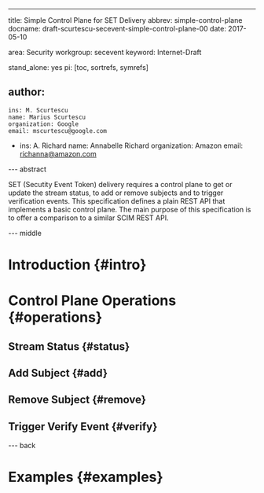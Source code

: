 ---
title: Simple Control Plane for SET Delivery
abbrev: simple-control-plane
docname: draft-scurtescu-secevent-simple-control-plane-00
date: 2017-05-10

area: Security
workgroup: secevent
keyword: Internet-Draft

stand_alone: yes
pi: [toc, sortrefs, symrefs]

author:
 -
    ins: M. Scurtescu
    name: Marius Scurtescu
    organization: Google
    email: mscurtescu@google.com
 -
    ins: A. Richard
    name: Annabelle Richard
    organization: Amazon
    email: richanna@amazon.com
    
--- abstract

SET (Secutity Event Token) delivery requires a control plane to get or update
the stream status, to add or remove subjects and to trigger verification
events. This specification defines a plain REST API that implements a basic
control plane. The main purpose of this specification is to offer a comparison
to a similar SCIM REST API.

--- middle

Introduction {#intro}
============

Control Plane Operations {#operations}
========================

Stream Status {#status}
-------------

Add Subject {#add}
-----------

Remove Subject {#remove}
--------------

Trigger Verify Event {#verify}
--------------------

--- back

Examples {#examples}
========


